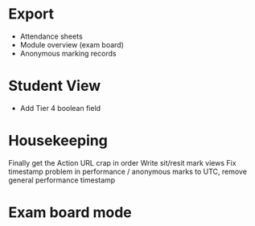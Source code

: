 # Export

+ Attendance sheets
+ Module overview (exam board)
+ Anonymous marking records

# Student View

+ Add Tier 4 boolean field


# Housekeeping

Finally get the Action URL crap in order
Write sit/resit mark views
Fix timestamp problem in performance / anonymous marks to UTC, remove general performance timestamp


# Exam board mode

